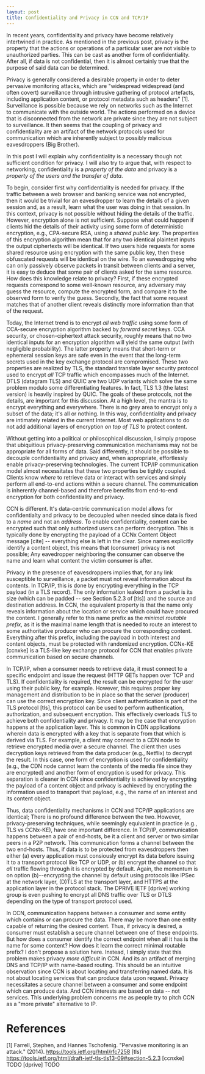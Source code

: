 ```yaml
---
layout: post
title: Confidentiality and Privacy in CCN and TCP/IP
---
```


In recent years, confidentiality and privacy have become relatively intertwined in practice. 
As mentioned in the previous post, privacy is the property that the actions or operations
of a particular user are not visible to unauthorized parties. This can be cast as another
form of confidentiality. After all, if data is not confidential, then it is almost certainly
true that the purpose of said data can be determined. 

Privacy is generally considered a desirable property in order to deter pervasive
monitoring attacks, which are "widespread widespread (and often covert)
surveillance through intrusive gathering of protocol artefacts,
including application content, or protocol metadata such as headers" [1]. 
Surveillance is possible because we rely on networks such as the Internet
to communicate with the outside world. The actions performed on a device 
that is disconnected from the network are private since they are not subject
to surveillance. It then seems that the coupling of privacy and confidentiality
are an artifact of the network protocols used for communication which are 
inherently subject to possibly malicious eavesdroppers (Big Brother). 

In this post I will explain why confidentiality is a necessary though not
sufficient condition for privacy. I will also try to argue that, with respect
to networking, confidentiality is a *property of the data* and privacy is a 
*property of the users and the transfer of data*.

To begin, consider first why confidentiality is
needed for privacy. If the traffic between a web browser and banking service
was not encrypted, then it would be trivial for an eavesdropper to 
learn the details of a given session and, as a result, learn what the user
was doing in that session. In this context, privacy is not possible without
hiding the details of the traffic. However, encryption alone is not
sufficient. Suppose what could happen if clients hid the details of their
activity using some form of deterministic encryption, e.g., CPA-secure RSA,
using a *shared public key*. The properties of this encryption algorithm 
mean that for any two identical plaintext inputs the output ciphertexts
will be identical. If two users hide requests for some shared resource 
using encryption with the same public key, then these obfuscated requests
will be identical on the wire. To an eavesdropping who can only passively
observe packets in transit between clients and a server, it is easy to 
deduce that some pair of clients asked for the same resource. How
does this knowledge relate to privacy? First, if these encrypted requests
correspond to some well-known resource, any adversary may guess the resource,
compute the encrypted form, and compare it to the observed form to verify 
the guess. Secondly, the fact that some request matches that of another
client reveals distinctly more information than that of the request.

Today, the Internet trend is to encrypt *all web traffic* using some form
of CCA-secure encryption algorithm backed by *forward secret* keys. CCA security,
or chosen-ciphertext attack security, roughly means that no two identical inputs
for an encryption algorithm will yield the same output (with negligible probability).
The latter property means that short-term or ephemeral session keys are safe
even in the event that the long-term secrets used in the key exchange protocol
are compromised. These two properties are realized by TLS, the standard
translate layer security protocol used to encrypt *all* TCP traffic which
encompasses much of the Internet. DTLS (datagram TLS) and QUIC are two UDP
variants which solve the same problem modulo some differentiating features. 
In fact, TLS 1.3 (the latest version) is heavily inspired by QUIC. 
The goals of these protocols, not the details, are important for this discussion.
At a high level, the mantra is to encrypt everything and everywhere. 
There is no grey area to encrypt only a subset of the data; it's all or nothing. 
In this way, confidentiality and privacy are intimately related in the 
current Internet. Most web applications to do not add additional layers
of encryption *on top of TLS* to protect content. 

Without getting into a political or philosophical discussion, I simply
propose that ubiquitious privacy-preserving communication mechanisms may 
not be appropriate for all forms of data. Said differently, it should be 
possible to decouple confidentiality and privacy and, when appropriate, 
effortlessly enable privacy-preserving technologies. The current TCP/IP
communication model almost necessitates that these two properties be
tightly coupled. Clients know *where* to retrieve data or interact
with services and simply perform all end-to-end actions within a secure
channel. The communication is inherently channel-based and therefore 
benefits from end-to-end encryption for both confidentiality and privacy.

CCN is different. It's data-centric communication model allows for
confidentialty and privacy to be decoupled when needed since data
is fixed to a *name* and not an *address*. To enable confidentiality,
content can be encrypted such that only authorized users can perform
decryption. This is typically done by encrypting the payload of a 
CCNx Content Object message [cite] -- everything else is left in the clear.
Since names explicitly identify a content object, this means that 
(consumer) privacy is not possible; Any eavedropper neighboring the
consumer can observe the name and learn what content the victim
consumer is after. 

Privacy in the presence of eavesdroppers implies that, for any link
susceptible to surveillance, a packet must not reveal information about its
contents. In TCP/IP, this is done by encrypting everything in the
TCP payload (in a TLS record). The only information leaked from a packet
is its size (which can be padded -- see Section 5.2.3 of [tls]) and
the source and destination address. In CCN, the equivalent property 
is that the name only reveals information about the location or service
which could have procured the content. I generally refer to this 
name prefix as the *minimal routable prefix,* as it is the maximal name
length that is needed to route an interest to some authoritative producer
who can procure the corresponding content. Everything after this 
prefix, including the payload in both interest and content objects,
must be protected with randomized encryption. CCNx-KE [ccnxke]
is a TLS-like key exchange protocol for CCN that enables private
communication based on secure channels. 

In TCP/IP, when a consumer needs to retrieve data, it must connect to a specific
endpoint and issue the request (HTTP GETs happen over TCP and TLS). 
If confidentiality is required, the result can be encrypted for the user
using their public key, for example. However, this requires proper
key management and distribution to be in place so that the server (producer)
can use the correct encryption key. Since client authentication is part
of the TLS protocol [tls], this protocol can be used to perform authentication,
authorization, and subsequent encryption. This effectively overloads TLS
to achieve both confidentiality and privacy. It may be the case that 
encryption happens at the application layer. This is common in CDN
applications wherein data is encrypted with a key that is separate from
that which is derived via TLS. For example, a client may connect to a CDN
node to retrieve encrypted media over a secure channel. The client then uses 
decryption keys retrieved from the data producer (e.g., Netflix) to 
decrypt the result. In this case, one form of encryption is used for
confidentiality (e.g., the CDN node cannot learn the contents of the
media file since they are encrypted) and another form of encryption is
used for privacy. This separation is cleaner in CCN since confidentiality
is achieved by encrypting the payload of a content object and privacy is
achieved by encrypting the information used to transport that payload, e.g.,
the name of an interest and its content object. 

Thus, data confidentiality mechanisms in CCN and TCP/IP applications are
identical; There is no profound difference between the two. However, privacy-preserving
techniques, while seemingly equivalent in practice (e.g., TLS vs CCNx-KE), 
have one important difference. In TCP/IP, communication happens between a
pair of end-hosts, be it a client and server or two similar peers in a P2P network.
This communication forms a channel between the two end-hosts. Thus, if data is to be
protected from eavesdroppers then either (a) every application must consiously
encrypt its data before issuing it to a transport protocol like TCP or UDP, or
(b) encrypt the channel so that *all* traffic flowing through it is encrypted
by default. Again, the momentum is on option (b)--encrypting the channel by default
using protocols like IPSec at the network layer, (D)TLS at the transport layer,
and HTTPS at the application layer in the protocol stack. The DPRIVE IETF [dprive]
working group is even pushing to encrypt all DNS traffic over TLS or DTLS depending
on the type of transport protocol used. 

In CCN, communication happens between a consumer and some entity which contains
or can procure the data. There may be more than one entity capable of returning the
desired content. Thus, if privacy is desired, a consumer must establish a secure channel
between one of these endpoints. But how does a consumer identify the correct endpoint when
all it has is the name for some content? How does it learn the correct minimal routable
prefix? I don't propose a solution here. Instead, I simply state that this problem
makes privacy *more difficult* in CCN. And its an artifact of merging DNS and TCP/IP
with name-based routing. This should be an intuitive observation since CCN is about
locating and transferring named data. It is not about locating services that can
produce data upon request. Privacy necessitates a secure channel between a consumer 
and some endpoint which can produce data. And CCN interests are based on data -- not
services. This underlying problem concerns me as people try to pitch CCN as a "more 
private" alternative to IP. 

# References

[1] Farrell, Stephen, and Hannes Tschofenig. "Pervasive monitoring is an attack." (2014). https://tools.ietf.org/html/rfc7258
[tls] https://tools.ietf.org/html/draft-ietf-tls-tls13-09#section-5.2.3
[ccnxke] TODO
[dprive] TODO



<!--
I think part of the mixture is due to current network protocols. 

As networking protocols, neither CCN nor IP solve the problem of data confidentiality. 
This task is (rightfully so) something that should be solved higher up in the stack. 
After all, whether or not data is disclosed to an unauthorized person is highly dependent
on *who* is unauthorized. And this task is application-agnostic. This is not to say
that "the network" should not aid users in providing some measure of confidentiality. 
I simply mean that the network cannot operate autonomously. 

IP stacks are decorated to provide this provide applications with confidentiality

Due to the channel-based communication model in IP, traditional TCP/IP stacks are
decorated to provide network- or transport-layer encryption via IPSec or (D)TLS. 




confidentiality: can't see data

*neither solution provides confidentiality out of the box*
... but, confidentiality solutions are built on top of the network protocol

in IP: confidentiality means encrypting the channel, and there are several ways
to do this: IPSec and (D)TLS. Draw pictures about how they work.
    vulnerabilities are in implementation details, key management, (certificate) trust, and crypto algorithms
in CCN: confidentiality means encrypting data
    group-based encr: vulnerabilities are in implementation details, key management, access control management,
    session encr: same problems as TLS.

OUTCOME: ???

-->
